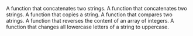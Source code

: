 A function that concatenates two strings.
A function that concatenates two strings.
A function that copies a string.
A function that compares two atrings.
A function that reverses the content of an array of integers.
A function that changes all lowercase letters of a string to uppercase.

